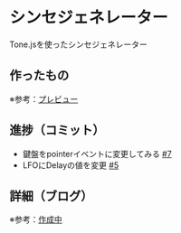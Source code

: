 # シンセジェネレーター

Tone.jsを使ったシンセジェネレーター

## 作ったもの

※参考：[プレビュー]()

## 進捗（コミット）

- 鍵盤をpointerイベントに変更してみる [#7](https://github.com/ryo-i/synth-generator/issues/7)
- LFOにDelayの値を変更  [#5](https://github.com/ryo-i/synth-generator/issues/5)

## 詳細（ブログ）

※参考：[作成中]()